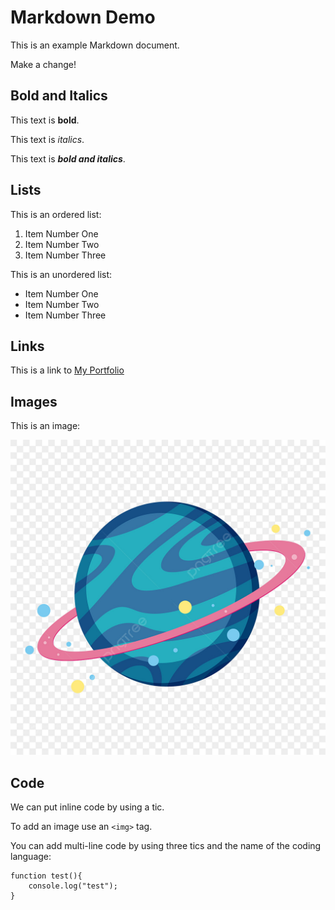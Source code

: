 # Markdown Demo

This is an example Markdown document.

Make a change!

## Bold and Italics

This text is **bold**.

This text is _italics_.

This text is **_bold and italics_**.

## Lists

This is an ordered list:

1. Item Number One
2. Item Number Two
3. Item Number Three

This is an unordered list:

- Item Number One
- Item Number Two
- Item Number Three


## Links

This is a link to [My Portfolio](https://github.com/MohithJegan)

## Images

This is an image:

![Planet Image](planet.jpg)

## Code

We can put inline code by using a tic.

To add an image use an `<img>` tag.

You can add multi-line code by using three tics and the name of the coding language:

```
function test(){
    console.log("test");
}
```